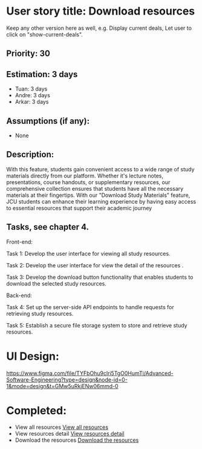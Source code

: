 # User story title: Download resources

Keep any other version here as well, e.g. Display current deals, Let user to click on "show-current-deals".

## Priority: 30

## Estimation: 3 days

- Tuan: 3 days
- Andre: 3 days
- Arkar: 3 days

## Assumptions (if any):
- None
## Description:

With this feature, students gain convenient access to a wide range of study materials directly from our platform. Whether it's lecture notes, presentations, course handouts, or supplementary resources, our comprehensive collection ensures that students have all the necessary materials at their fingertips. With our "Download Study Materials" feature, JCU students can enhance their learning experience by having easy access to essential resources that support their academic journey

## Tasks, see chapter 4.

Front-end:

Task 1: Develop the user interface for viewing all study resources.

Task 2: Develop the user interface for view the detail of the resources .

Task 3: Develop the download button functionality that enables students to download the selected study resources.

Back-end:

Task 4: Set up the server-side API endpoints to handle requests for retrieving study resources.

Task 5: Establish a secure file storage system to store and retrieve study resources.

# UI Design:
https://www.figma.com/file/TYFbOhu9clri5TgO0HumTi/Advanced-Software-Engineering?type=design&node-id=0-1&mode=design&t=GMw5uRkjENw06mmd-0
# Completed:

- View all resources
  [View all resources ](../img/view_all_resources.png)
- View resources detail
  [View resources detail ](../img/resources_detail.png)
- Download the resources
  [Download the resources](../img/download_resources.png)
